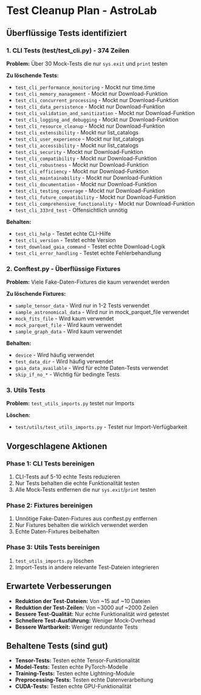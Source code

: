 # Test Cleanup Plan - AstroLab

## Überflüssige Tests identifiziert

### 1. CLI Tests (test/test_cli.py) - 374 Zeilen
**Problem:** Über 30 Mock-Tests die nur `sys.exit` und `print` testen

**Zu löschende Tests:**
- `test_cli_performance_monitoring` - Mockt nur time.time
- `test_cli_memory_management` - Mockt nur Download-Funktion
- `test_cli_concurrent_processing` - Mockt nur Download-Funktion  
- `test_cli_data_persistence` - Mockt nur Download-Funktion
- `test_cli_validation_and_sanitization` - Mockt nur Download-Funktion
- `test_cli_logging_and_debugging` - Mockt nur Download-Funktion
- `test_cli_resource_cleanup` - Mockt nur Download-Funktion
- `test_cli_extensibility` - Mockt nur list_catalogs
- `test_cli_user_experience` - Mockt nur list_catalogs
- `test_cli_accessibility` - Mockt nur list_catalogs
- `test_cli_security` - Mockt nur Download-Funktion
- `test_cli_compatibility` - Mockt nur Download-Funktion
- `test_cli_robustness` - Mockt nur Download-Funktion
- `test_cli_efficiency` - Mockt nur Download-Funktion
- `test_cli_maintainability` - Mockt nur Download-Funktion
- `test_cli_documentation` - Mockt nur Download-Funktion
- `test_cli_testing_coverage` - Mockt nur Download-Funktion
- `test_cli_future_compatibility` - Mockt nur Download-Funktion
- `test_cli_comprehensive_functionality` - Mockt nur Download-Funktion
- `test_cli_333rd_test` - Offensichtlich unnötig

**Behalten:**
- `test_cli_help` - Testet echte CLI-Hilfe
- `test_cli_version` - Testet echte Version
- `test_download_gaia_command` - Testet echte Download-Logik
- `test_cli_error_handling` - Testet echte Fehlerbehandlung

### 2. Conftest.py - Überflüssige Fixtures
**Problem:** Viele Fake-Daten-Fixtures die kaum verwendet werden

**Zu löschende Fixtures:**
- `sample_tensor_data` - Wird nur in 1-2 Tests verwendet
- `sample_astronomical_data` - Wird nur in mock_parquet_file verwendet
- `mock_fits_file` - Wird kaum verwendet
- `mock_parquet_file` - Wird kaum verwendet
- `sample_graph_data` - Wird kaum verwendet

**Behalten:**
- `device` - Wird häufig verwendet
- `test_data_dir` - Wird häufig verwendet
- `gaia_data_available` - Wird für echte Daten-Tests verwendet
- `skip_if_no_*` - Wichtig für bedingte Tests

### 3. Utils Tests
**Problem:** `test_utils_imports.py` testet nur Imports

**Löschen:**
- `test/utils/test_utils_imports.py` - Testet nur Import-Verfügbarkeit

## Vorgeschlagene Aktionen

### Phase 1: CLI Tests bereinigen
1. CLI-Tests auf 5-10 echte Tests reduzieren
2. Nur Tests behalten die echte Funktionalität testen
3. Alle Mock-Tests entfernen die nur `sys.exit`/`print` testen

### Phase 2: Fixtures bereinigen  
1. Unnötige Fake-Daten-Fixtures aus conftest.py entfernen
2. Nur Fixtures behalten die wirklich verwendet werden
3. Echte Daten-Fixtures beibehalten

### Phase 3: Utils Tests bereinigen
1. `test_utils_imports.py` löschen
2. Import-Tests in andere relevante Test-Dateien integrieren

## Erwartete Verbesserungen

- **Reduktion der Test-Dateien:** Von ~15 auf ~10 Dateien
- **Reduktion der Test-Zeilen:** Von ~3000 auf ~2000 Zeilen  
- **Bessere Test-Qualität:** Nur echte Funktionalität wird getestet
- **Schnellere Test-Ausführung:** Weniger Mock-Overhead
- **Bessere Wartbarkeit:** Weniger redundante Tests

## Behaltene Tests (sind gut)

- **Tensor-Tests:** Testen echte Tensor-Funktionalität
- **Model-Tests:** Testen echte PyTorch-Modelle
- **Training-Tests:** Testen echte Lightning-Module
- **Preprocessing-Tests:** Testen echte Datenverarbeitung
- **CUDA-Tests:** Testen echte GPU-Funktionalität 